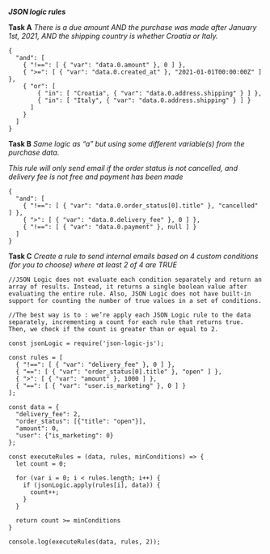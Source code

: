 ***JSON logic rules***

**Task A**
*There is a due amount AND the purchase was made after January 1st, 2021, AND the shipping country is whether Croatia or Italy.*

```
{
  "and": [
    { "!==": [ { "var": "data.0.amount" }, 0 ] },
    { ">=": [ { "var": "data.0.created_at" }, "2021-01-01T00:00:00Z" ] },
    { "or": [
        { "in": [ "Croatia", { "var": "data.0.address.shipping" } ] },
        { "in": [ "Italy", { "var": "data.0.address.shipping" } ] }
      ]
    }
  ]
}

```

**Task B**
*Same logic as “a” but using some different variable(s) from the purchase data.*

*This rule will only send email if the order status is not cancelled, and delivery fee is not free and payment has been made*

```
{
  "and": [
    { "!==": [ { "var": "data.0.order_status[0].title" }, "cancelled" ] },
    { ">": [ { "var": "data.0.delivery_fee" }, 0 ] },
    { "!==": [ { "var": "data.0.payment" }, null ] }
  ]
}

```


**Task C**
*Create a rule to send internal emails based on 4 custom conditions (for you to choose) where at least 2 of 4 are TRUE*

```
//JSON Logic does not evaluate each condition separately and return an array of results. Instead, it returns a single boolean value after evaluating the entire rule. Also, JSON Logic does not have built-in support for counting the number of true values in a set of conditions. 

//The best way is to : we’re apply each JSON Logic rule to the data separately, incrementing a count for each rule that returns true. Then, we check if the count is greater than or equal to 2.

const jsonLogic = require('json-logic-js');

const rules = [
  { "!==": [ { "var": "delivery_fee" }, 0 ] },
  { "==": [ { "var": "order_status[0].title" }, "open" ] },
  { ">": [ { "var": "amount" }, 1000 ] },
  { "==": [ { "var": "user.is_marketing" }, 0 ] }
];

const data = {
  "delivery_fee": 2,
  "order_status": [{"title": "open"}],
  "amount": 0,
  "user": {"is_marketing": 0}
};

const executeRules = (data, rules, minConditions) => {
  let count = 0;

  for (var i = 0; i < rules.length; i++) {
    if (jsonLogic.apply(rules[i], data)) {
      count++;
    }
  }

  return count >= minConditions
}

console.log(executeRules(data, rules, 2));


```